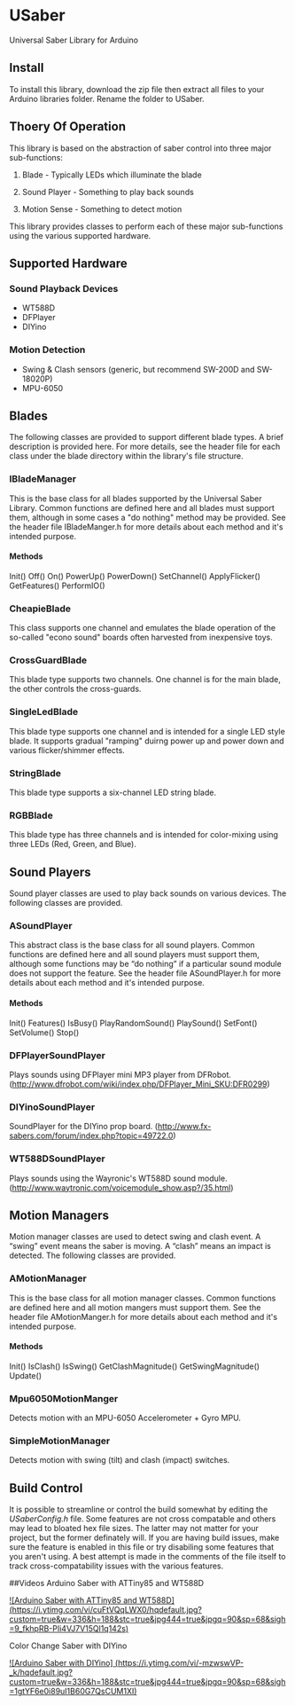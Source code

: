 # USaber
Universal Saber Library for Arduino

## Install
To install this library, download the zip file then extract all files to your Arduino libraries folder. Rename the folder to USaber. 

## Thoery Of Operation
This library is based on the abstraction of saber control into three major sub-functions:

1) Blade - Typically LEDs which illuminate the blade

2) Sound Player - Something to play back sounds

3) Motion Sense - Something to detect motion

This library provides classes to perform each of these major sub-functions using the various supported hardware. 

## Supported Hardware
### Sound Playback Devices
* WT588D
* DFPlayer
* DIYino
 
### Motion Detection
* Swing & Clash sensors (generic, but recommend SW-200D and SW-18020P)
* MPU-6050

## Blades

The following classes are provided to support different blade types. A brief description is provided here. For more details, see the header file for each class under the blade directory within the library's file structure.

### IBladeManager
This is the base class for all blades supported by the Universal Saber Library. Common functions are defined here and all blades must support them, although in some cases a "do nothing" method may be provided. See the header file IBladeManger.h for more details about each method and it's intended purpose.

#### Methods
Init()
Off()
On()
PowerUp()
PowerDown()
SetChannel()
ApplyFlicker()
GetFeatures()
PerformIO()

### CheapieBlade
This class supports one channel and emulates the blade operation of the so-called "econo sound" boards often harvested from inexpensive toys.

### CrossGuardBlade
This blade type supports two channels. One channel is for the main blade, the other controls the cross-guards.

### SingleLedBlade
This blade type supports one channel and is intended for a single LED style blade. It supports gradual "ramping" duirng power up and power down and various flicker/shimmer effects.

### StringBlade
This blade type supports a six-channel LED string blade. 

### RGBBlade
This blade type has three channels and is intended for color-mixing using three LEDs (Red, Green, and Blue).

## Sound Players

Sound player classes are used to play back sounds on various devices. The following classes are provided.

### ASoundPlayer
This abstract class is the base class for all sound players. Common functions are defined here and all sound players must support them, although some functions may be “do nothing” if a particular sound module does not support the feature. See the header file ASoundPlayer.h for more details about each method and it's intended purpose.
#### Methods
Init()
Features()
IsBusy()
PlayRandomSound()
PlaySound()
SetFont()
SetVolume()
Stop()

### DFPlayerSoundPlayer
Plays sounds using DFPlayer mini MP3 player from DFRobot. (http://www.dfrobot.com/wiki/index.php/DFPlayer_Mini_SKU:DFR0299)

### DIYinoSoundPlayer
SoundPlayer for the DIYino prop board. 
(http://www.fx-sabers.com/forum/index.php?topic=49722.0)

### WT588DSoundPlayer
Plays sounds using the Wayronic's WT588D sound module.
(http://www.waytronic.com/voicemodule_show.asp?/35.html)

## Motion Managers

Motion manager classes are used to detect swing and clash event. A “swing” event means the saber is moving. A “clash” means an impact is detected. The following classes are provided.

### AMotionManager
This is the base class for all motion manager classes. Common functions are defined here and all motion mangers must support them. See the header file AMotionManger.h for more details about each method and it's intended purpose.

#### Methods
Init()
IsClash()
IsSwing()
GetClashMagnitude()
GetSwingMagnitude()
Update()

### Mpu6050MotionManger
Detects motion with an MPU-6050 Accelerometer + Gyro MPU.
### SimpleMotionManager
Detects motion with swing (tilt) and clash (impact) switches.

## Build Control
It is possible to streamline or control the build somewhat by editing the *USaberConfig.h* file. Some features are not cross compatable and others may lead to bloated hex file sizes. The latter may not matter for your project, but the former definately will. If you are having build issues, make sure the feature is enabled in this file or try disabiling some features that you aren't using. A best attempt is made in the comments of the file itself to track cross-compatability issues with the various features.

##Videos
Arduino Saber with ATTiny85 and WT588D

[![Arduino Saber with ATTiny85 and WT588D] (https://i.ytimg.com/vi/cuFtVQqLWX0/hqdefault.jpg?custom=true&w=336&h=188&stc=true&jpg444=true&jpgq=90&sp=68&sigh=9_fkhpRB-PIi4VJ7V15Ql1q142s)](https://www.youtube.com/watch?v=cuFtVQqLWX0)

Color Change Saber with DIYino

[![Arduino Saber with DIYino] (https://i.ytimg.com/vi/-mzwswVP-_k/hqdefault.jpg?custom=true&w=336&h=188&stc=true&jpg444=true&jpgq=90&sp=68&sigh=1gtYF6e0i89uI1B60G7QsCUM1XI)](https://www.youtube.com/watch?v=-mzwswVP-_k)
